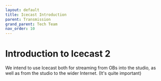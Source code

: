 ```yaml
---
layout: default
title: Icecast Introduction
parent: Transmission
grand_parent: Tech Team
nav_order: 10
---
```


# Introduction to Icecast 2

We intend to use Icecast both for streaming from OBs into the studio, as well as from the studio to the wider Internet. (It's quite important)